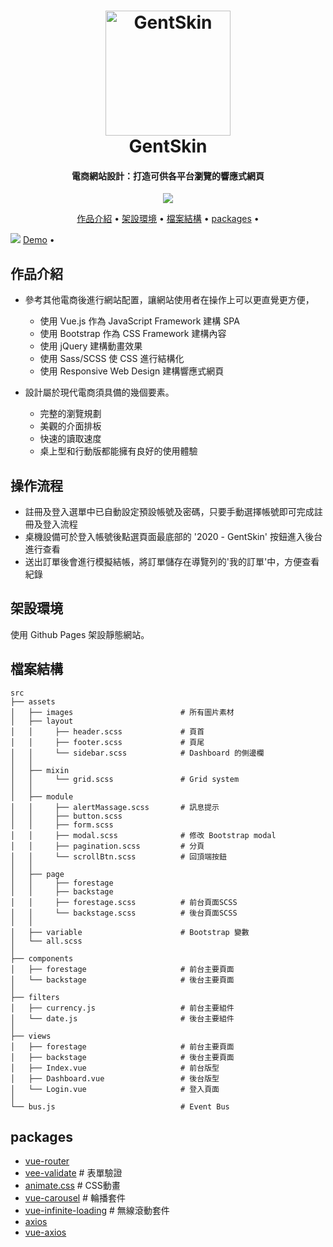 <h1 align="center">
  <a href="https://whitebf.github.io/GentSkin/#/">
    <img src="https://img.icons8.com/color/500/000000/jeans-jacket.png"
         alt="GentSkin"
         width="200">
  </a>
  <br>
  GentSkin
  <br>
</h1>

<h4 align="center">
  電商網站設計：打造可供各平台瀏覽的響應式網頁
</h4>

<p align="center">
  <a  href="https://whitebf.github.io/GentSkin/#/">
    <img src="https://img.shields.io/badge/Demo-Gentskin-green">
  </a>
</p>

<p align="center">
  <a href="#作品介紹">作品介紹</a> •
  <a href="#架設環境">架設環境</a> •
  <a href="#檔案結構">檔案結構</a> •
  <a href="#packages">packages</a> •
</p>

<img src="https://i.imgur.com/t4VrmH9.jpg">
<a href="https://whitebf.github.io/GentSkin/#/">Demo</a> •


## 作品介紹

* 參考其他電商後進行網站配置，讓網站使用者在操作上可以更直覺更方便，
  - 使用 Vue.js 作為 JavaScript Framework 建構 SPA
  - 使用 Bootstrap 作為 CSS Framework 建構內容
  - 使用 jQuery 建構動畫效果
  - 使用 Sass/SCSS 使 CSS 進行結構化
  - 使用 Responsive Web Design 建構響應式網頁

* 設計屬於現代電商須具備的幾個要素。
  - 完整的瀏覽規劃
  - 美觀的介面排板
  - 快速的讀取速度
  - 桌上型和行動版都能擁有良好的使用體驗

## 操作流程

* 註冊及登入選單中已自動設定預設帳號及密碼，只要手動選擇帳號即可完成註冊及登入流程
* 桌機設備可於登入帳號後點選頁面最底部的 '2020 - GentSkin' 按鈕進入後台進行查看
* 送出訂單後會進行模擬結帳，將訂單儲存在導覽列的'我的訂單'中，方便查看紀錄

## 架設環境

使用 Github Pages 架設靜態網站。

## 檔案結構

    src
    ├── assets
    │   ├── images                        # 所有圖片素材
    │   ├── layout
    │   │     ├── header.scss             # 頁首
    │   │     ├── footer.scss             # 頁尾
    │   │     └── sidebar.scss            # Dashboard 的側邊欄
    │   │
    │   ├── mixin
    │   │     └── grid.scss               # Grid system
    │   │
    │   ├── module
    │   │     ├── alertMassage.scss       # 訊息提示
    │   │     ├── button.scss
    │   │     ├── form.scss
    │   │     ├── modal.scss              # 修改 Bootstrap modal
    │   │     ├── pagination.scss         # 分頁
    │   │     └── scrollBtn.scss          # 回頂端按鈕
    │   │
    │   ├── page
    │   │     ├── forestage
    │   │     ├── backstage
    │   │     ├── forestage.scss          # 前台頁面SCSS
    │   │     └── backstage.scss          # 後台頁面SCSS
    │   │
    │   ├── variable                      # Bootstrap 變數
    │   └── all.scss
    │
    ├── components
    │   ├── forestage                     # 前台主要頁面
    │   └── backstage                     # 後台主要頁面
    │
    ├── filters
    │   ├── currency.js                   # 前台主要組件
    │   └── date.js                       # 後台主要組件
    │   
    ├── views
    │   ├── forestage                     # 前台主要頁面
    │   ├── backstage                     # 後台主要頁面
    │   ├── Index.vue                     # 前台版型
    │   ├── Dashboard.vue                 # 後台版型
    │   └── Login.vue                     # 登入頁面
    │
    └── bus.js                            # Event Bus
    
## packages

- [vue-router](https://github.com/vuejs/vue-router)
- [vee-validate](https://github.com/logaretm/vee-validate)  # 表單驗證
- [animate.css](https://github.com/daneden/animate.css)     # CSS動畫
- [vue-carousel](https://github.com/SSENSE/vue-carousel)          # 輪播套件
- [vue-infinite-loading](https://github.com/PeachScript/vue-infinite-loading)          # 無線滾動套件
- [axios](https://github.com/axios/axios)
- [vue-axios](https://github.com/imcvampire/vue-axios)

